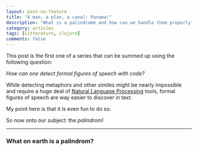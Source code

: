 ```yaml
---
layout: post-no-feature
title: "A man, a plan, a canal: Panama!"
description: "What is a palindrome and how can we handle them properly?"
category: articles
tags: [Litterature, clojure]
comments: false
---
```


This post is the first one of a series that can be summed up using the following question:

*How can one detect formal figures of speech with code?*

While detecting metaphors and other similes might be nearly impossible and require a huge deal of [Natural Language Processing](http://en.wikipedia.org/wiki/Natural_language_processing) tools, formal figures of speech are way easier to discover in text.

My point here is that it is even fun to do so.

So now onto our subject: the *palindrom*!

---

<h3 id="intro">What on earth is a palindrom?</h3>
